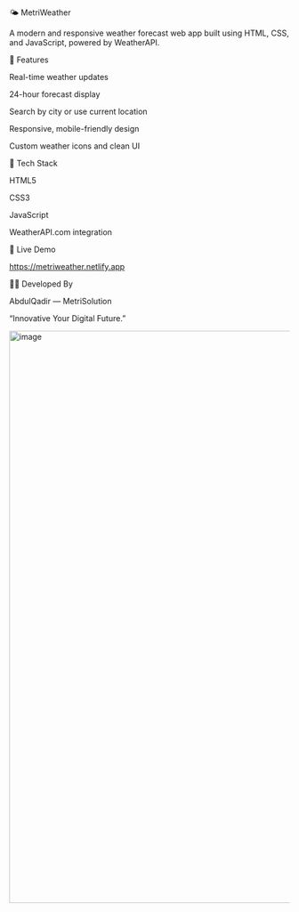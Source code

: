 🌤️ MetriWeather

A modern and responsive weather forecast web app built using HTML, CSS, and JavaScript, powered by WeatherAPI.

🔹 Features

Real-time weather updates

24-hour forecast display

Search by city or use current location

Responsive, mobile-friendly design

Custom weather icons and clean UI

🔧 Tech Stack

HTML5

CSS3 

JavaScript

WeatherAPI.com integration

🚀 Live Demo

https://metriweather.netlify.app

🧑‍💻 Developed By

AbdulQadir — MetriSolution

“Innovative Your Digital Future.”


<img width="1919" height="1029" alt="image" src="https://github.com/user-attachments/assets/c1157dd6-182e-447a-a9cc-7053c4eeda95" />
